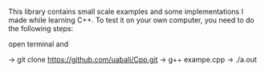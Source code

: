 This library contains small scale examples and some implementations I made while learning C++.
To test it on your own computer, you need to do the following steps: 

open terminal and

-> git clone https://github.com/uabali/Cpp.git
-> g++ exampe.cpp
-> ./a.out

